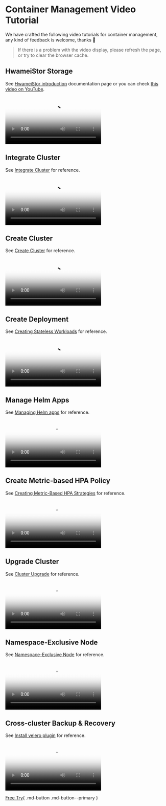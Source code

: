 # Container Management Video Tutorial

We have crafted the following video tutorials for container management, any kind of feedback is welcome, thanks 🙏

> If there is a problem with the video display, please refresh the page, or try to clear the browser cache.

## HwameiStor Storage

See [HwameiStor introduction](../storage/hwameistor/intro/index.md) documentation page or you can check [this video on YouTube](https://youtu.be/6D1vgj86hHY).

<div class="responsive-video-container">
<video controls src="https://harbor-test2.cn-sh2.ufileos.com/docs/videos/hwa.mp4" preload="metadata" poster="../images/hwacover.png"></video>
</div>

## Integrate Cluster

See [Integrate Cluster](../kpanda/user-guide/clusters/integrate-cluster.md) for reference.

<div class="responsive-video-container">
<video controls src="https://harbor-test2.cn-sh2.ufileos.com/docs/videos/integrate-cluster.mp4" preload="metadata" poster="../images/kpanda-integrate.png"></video>
</div>

## Create Cluster

See [Create Cluster](../kpanda/user-guide/clusters/create-cluster.md) for reference.

<div class="responsive-video-container">
<video controls src="https://harbor-test2.cn-sh2.ufileos.com/docs/videos/create-cluster.mp4" preload="metadata" poster="../images/kpanda-create.png"></video>
</div>

## Create Deployment

See [Creating Stateless Workloads](../kpanda/user-guide/workloads/create-deployment.md) for reference.

<div class="responsive-video-container">
<video controls src="https://harbor-test2.cn-sh2.ufileos.com/docs/videos/create-deployment.mp4" preload="metadata" poster="../images/kpanda-deployment.png"></video>
</div>

## Manage Helm Apps

See [Managing Helm apps](../kpanda/user-guide/helm/helm-app.md) for reference.

<div class="responsive-video-container">
<video controls src="https://harbor-test2.cn-sh2.ufileos.com/docs/videos/helm-app.mp4" preload="metadata" poster="../images/kpanda-helm.png"></video>
</div>

## Create Metric-based HPA Policy

See [Creating Metric-Based HPA Strategies](../kpanda/user-guide/scale/create-hpa.md) for reference.

<div class="responsive-video-container">
<video controls src="https://harbor-test2.cn-sh2.ufileos.com/docs/videos/hpa.mp4" preload="metadata" poster="../images/kpanda-hpa.png"></video>
</div>

## Upgrade Cluster

See [Cluster Upgrade](../kpanda/user-guide/clusters/upgrade-cluster.md) for reference.

<div class="responsive-video-container">
<video controls src="https://harbor-test2.cn-sh2.ufileos.com/docs/videos/cluster-upgrade.mp4" preload="metadata" poster="../images/kpanda-upgrade.png"></video>
</div>

## Namespace-Exclusive Node

See [Namespace-Exclusive Node](../kpanda/user-guide/namespaces/exclusive.md) for reference.

<div class="responsive-video-container">
<video controls src="https://harbor-test2.cn-sh2.ufileos.com/docs/videos/exclusive-node.mp4" preload="metadata" poster="../images/kpanda-exclude.png"></video>
</div>

## Cross-cluster Backup & Recovery

See [Install velero plugin](../kpanda/user-guide/backup/install-velero.md) for reference.

<div class="responsive-video-container">
<video controls src="https://harbor-test2.cn-sh2.ufileos.com/docs/videos/kpanda-velero.mp4" preload="metadata" poster="../images/kpanda-velero.png"></video>
</div>

[Free Try](../dce/license0.md){ .md-button .md-button--primary }
